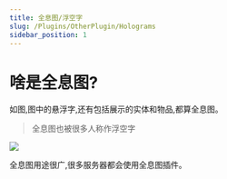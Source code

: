 ```yaml
---
title: 全息图/浮空字
slug: /Plugins/OtherPlugin/Holograms
sidebar_position: 1
---
```


# 啥是全息图?

如图,图中的悬浮字,还有包括展示的实体和物品,都算全息图。

> 全息图也被很多人称作浮空字

![](_images/holo.png)

全息图用途很广,很多服务器都会使用全息图插件。